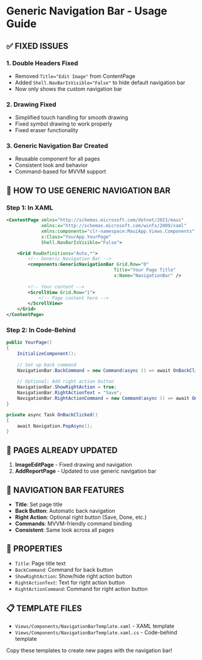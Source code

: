 # Generic Navigation Bar - Usage Guide

## ✅ FIXED ISSUES

### 1. **Double Headers Fixed**
- Removed `Title="Edit Image"` from ContentPage
- Added `Shell.NavBarIsVisible="False"` to hide default navigation bar
- Now only shows the custom navigation bar

### 2. **Drawing Fixed**
- Simplified touch handling for smooth drawing
- Fixed symbol drawing to work properly
- Fixed eraser functionality

### 3. **Generic Navigation Bar Created**
- Reusable component for all pages
- Consistent look and behavior
- Command-based for MVVM support

## 🚀 HOW TO USE GENERIC NAVIGATION BAR

### Step 1: In XAML
```xml
<ContentPage xmlns="http://schemas.microsoft.com/dotnet/2021/maui"
             xmlns:x="http://schemas.microsoft.com/winfx/2009/xaml"
             xmlns:components="clr-namespace:MauiApp.Views.Components"
             x:Class="YourApp.YourPage"
             Shell.NavBarIsVisible="False">

    <Grid RowDefinitions="Auto,*">
        <!-- Generic Navigation Bar -->
        <components:GenericNavigationBar Grid.Row="0"
                                        Title="Your Page Title"
                                        x:Name="NavigationBar" />
        
        <!-- Your content -->
        <ScrollView Grid.Row="1">
            <!-- Page content here -->
        </ScrollView>
    </Grid>
</ContentPage>
```

### Step 2: In Code-Behind
```csharp
public YourPage()
{
    InitializeComponent();
    
    // Set up back command
    NavigationBar.BackCommand = new Command(async () => await OnBackClicked());
    
    // Optional: Add right action button
    NavigationBar.ShowRightAction = true;
    NavigationBar.RightActionText = "Save";
    NavigationBar.RightActionCommand = new Command(async () => await OnSaveClicked());
}

private async Task OnBackClicked()
{
    await Navigation.PopAsync();
}
```

## 📱 PAGES ALREADY UPDATED

1. **ImageEditPage** - Fixed drawing and navigation
2. **AddReportPage** - Updated to use generic navigation bar

## 🎨 NAVIGATION BAR FEATURES

- **Title**: Set page title
- **Back Button**: Automatic back navigation
- **Right Action**: Optional right button (Save, Done, etc.)
- **Commands**: MVVM-friendly command binding
- **Consistent**: Same look across all pages

## 🔧 PROPERTIES

- `Title`: Page title text
- `BackCommand`: Command for back button
- `ShowRightAction`: Show/hide right action button
- `RightActionText`: Text for right action button
- `RightActionCommand`: Command for right action button

## 📋 TEMPLATE FILES

- `Views/Components/NavigationBarTemplate.xaml` - XAML template
- `Views/Components/NavigationBarTemplate.xaml.cs` - Code-behind template

Copy these templates to create new pages with the navigation bar!
























